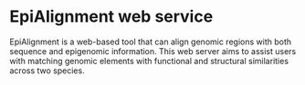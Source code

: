# EpiAlignment web service
EpiAlignment is a web-based tool that can align genomic regions with both sequence and epigenomic information. This web server aims to assist users with matching genomic elements with functional and structural similarities across two species.
